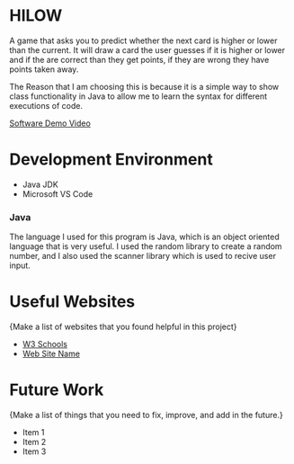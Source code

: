 # HILOW
A game that asks you to predict whether the next card is higher or lower than the current. It will 
draw a card the user guesses if it is higher or lower and if the are correct than they get
points, if they are wrong they have points taken away.

The Reason that I am choosing this is because it is a simple way to show class functionality in 
Java to allow me to learn the syntax for different executions of code.


[Software Demo Video](http://youtube.link.goes.here)

# Development Environment

* Java JDK
* Microsoft VS Code

### Java
The language I used for this program is Java, which is an object oriented language
that is very useful. I used the random library to create a random number, and I also
used the scanner library which is used to recive user input.

# Useful Websites

{Make a list of websites that you found helpful in this project}
* [W3 Schools](https://www.w3schools.com/java/default.asp)
* [Web Site Name](http://url.link.goes.here)

# Future Work

{Make a list of things that you need to fix, improve, and add in the future.}
* Item 1
* Item 2
* Item 3
